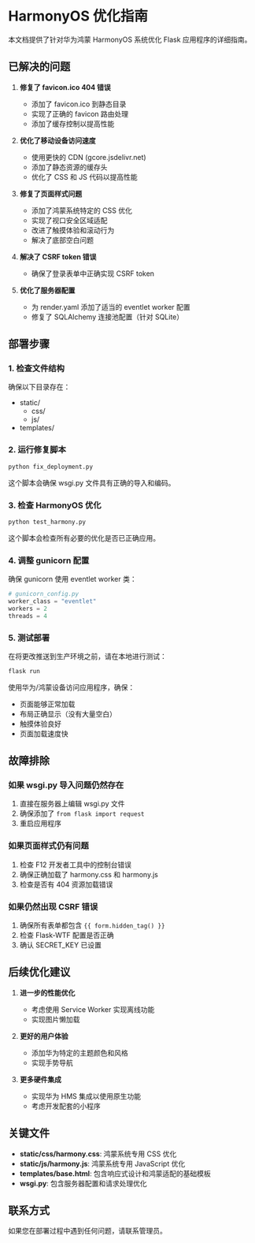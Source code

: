 # HarmonyOS 优化指南

本文档提供了针对华为鸿蒙 HarmonyOS 系统优化 Flask 应用程序的详细指南。

## 已解决的问题

1. **修复了 favicon.ico 404 错误**
   - 添加了 favicon.ico 到静态目录
   - 实现了正确的 favicon 路由处理
   - 添加了缓存控制以提高性能

2. **优化了移动设备访问速度**
   - 使用更快的 CDN (gcore.jsdelivr.net)
   - 添加了静态资源的缓存头
   - 优化了 CSS 和 JS 代码以提高性能

3. **修复了页面样式问题**
   - 添加了鸿蒙系统特定的 CSS 优化
   - 实现了视口安全区域适配
   - 改进了触摸体验和滚动行为
   - 解决了底部空白问题

4. **解决了 CSRF token 错误**
   - 确保了登录表单中正确实现 CSRF token

5. **优化了服务器配置**
   - 为 render.yaml 添加了适当的 eventlet worker 配置
   - 修复了 SQLAlchemy 连接池配置（针对 SQLite）

## 部署步骤

### 1. 检查文件结构

确保以下目录存在：
- static/
  - css/
  - js/
- templates/

### 2. 运行修复脚本

```bash
python fix_deployment.py
```

这个脚本会确保 wsgi.py 文件具有正确的导入和编码。

### 3. 检查 HarmonyOS 优化

```bash
python test_harmony.py
```

这个脚本会检查所有必要的优化是否已正确应用。

### 4. 调整 gunicorn 配置

确保 gunicorn 使用 eventlet worker 类：

```python
# gunicorn_config.py
worker_class = "eventlet"
workers = 2
threads = 4
```

### 5. 测试部署

在将更改推送到生产环境之前，请在本地进行测试：

```bash
flask run
```

使用华为/鸿蒙设备访问应用程序，确保：
- 页面能够正常加载
- 布局正确显示（没有大量空白）
- 触摸体验良好
- 页面加载速度快

## 故障排除

### 如果 wsgi.py 导入问题仍然存在

1. 直接在服务器上编辑 wsgi.py 文件
2. 确保添加了 `from flask import request`
3. 重启应用程序

### 如果页面样式仍有问题

1. 检查 F12 开发者工具中的控制台错误
2. 确保正确加载了 harmony.css 和 harmony.js
3. 检查是否有 404 资源加载错误

### 如果仍然出现 CSRF 错误

1. 确保所有表单都包含 `{{ form.hidden_tag() }}`
2. 检查 Flask-WTF 配置是否正确
3. 确认 SECRET_KEY 已设置

## 后续优化建议

1. **进一步的性能优化**
   - 考虑使用 Service Worker 实现离线功能
   - 实现图片懒加载

2. **更好的用户体验**
   - 添加华为特定的主题颜色和风格
   - 实现手势导航

3. **更多硬件集成**
   - 实现华为 HMS 集成以使用原生功能
   - 考虑开发配套的小程序

## 关键文件

- **static/css/harmony.css**: 鸿蒙系统专用 CSS 优化
- **static/js/harmony.js**: 鸿蒙系统专用 JavaScript 优化
- **templates/base.html**: 包含响应式设计和鸿蒙适配的基础模板
- **wsgi.py**: 包含服务器配置和请求处理优化

## 联系方式

如果您在部署过程中遇到任何问题，请联系管理员。 